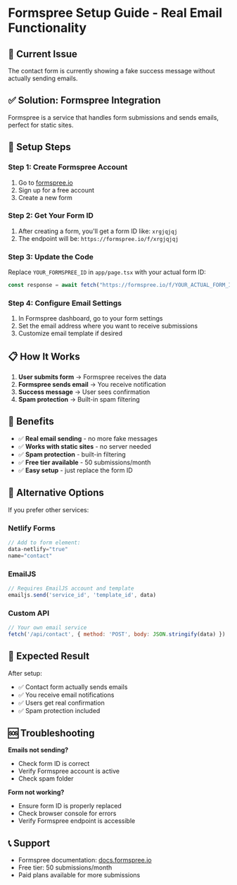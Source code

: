 # Formspree Setup Guide - Real Email Functionality

## 🎯 Current Issue
The contact form is currently showing a fake success message without actually sending emails.

## ✅ Solution: Formspree Integration

Formspree is a service that handles form submissions and sends emails, perfect for static sites.

## 🚀 Setup Steps

### Step 1: Create Formspree Account
1. Go to [formspree.io](https://formspree.io)
2. Sign up for a free account
3. Create a new form

### Step 2: Get Your Form ID
1. After creating a form, you'll get a form ID like: `xrgjqjqj`
2. The endpoint will be: `https://formspree.io/f/xrgjqjqj`

### Step 3: Update the Code
Replace `YOUR_FORMSPREE_ID` in `app/page.tsx` with your actual form ID:

```javascript
const response = await fetch("https://formspree.io/f/YOUR_ACTUAL_FORM_ID", {
```

### Step 4: Configure Email Settings
1. In Formspree dashboard, go to your form settings
2. Set the email address where you want to receive submissions
3. Customize email template if desired

## 📋 How It Works

1. **User submits form** → Formspree receives the data
2. **Formspree sends email** → You receive notification
3. **Success message** → User sees confirmation
4. **Spam protection** → Built-in spam filtering

## 🎯 Benefits

- ✅ **Real email sending** - no more fake messages
- ✅ **Works with static sites** - no server needed
- ✅ **Spam protection** - built-in filtering
- ✅ **Free tier available** - 50 submissions/month
- ✅ **Easy setup** - just replace the form ID

## 🔧 Alternative Options

If you prefer other services:

### Netlify Forms
```javascript
// Add to form element:
data-netlify="true"
name="contact"
```

### EmailJS
```javascript
// Requires EmailJS account and template
emailjs.send('service_id', 'template_id', data)
```

### Custom API
```javascript
// Your own email service
fetch('/api/contact', { method: 'POST', body: JSON.stringify(data) })
```

## 🎉 Expected Result

After setup:
- ✅ Contact form actually sends emails
- ✅ You receive email notifications
- ✅ Users get real confirmation
- ✅ Spam protection included

## 🆘 Troubleshooting

**Emails not sending?**
- Check form ID is correct
- Verify Formspree account is active
- Check spam folder

**Form not working?**
- Ensure form ID is properly replaced
- Check browser console for errors
- Verify Formspree endpoint is accessible

## 📞 Support

- Formspree documentation: [docs.formspree.io](https://docs.formspree.io)
- Free tier: 50 submissions/month
- Paid plans available for more submissions 